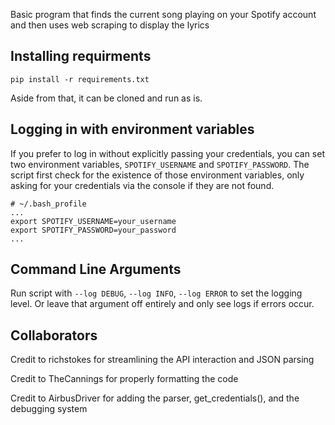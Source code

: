 Basic program that finds the current song playing on your Spotify account and then uses web scraping to display the lyrics

Installing requirments
----------------------
```
pip install -r requirements.txt
```

Aside from that, it can be cloned and run as is. 
 
Logging in with environment variables
-------------------------------------

If you prefer to log in without explicitly passing your credentials, you can set 
two environment variables, `SPOTIFY_USERNAME` and `SPOTIFY_PASSWORD`. The script
first check for the existence of those environment variables, only asking for your
credentials via the console if they are not found. 

```
# ~/.bash_profile
...
export SPOTIFY_USERNAME=your_username
export SPOTIFY_PASSWORD=your_password
...
```


Command Line Arguments
----------------------

Run script with `--log DEBUG`, `--log INFO`, `--log ERROR` to set the logging level. 
Or leave that argument off entirely and only see logs if errors occur. 

Collaborators
-------------
Credit to richstokes for streamlining the API interaction and JSON parsing

Credit to TheCannings for properly formatting the code

Credit to AirbusDriver for adding the parser, get_credentials(), and the debugging system

